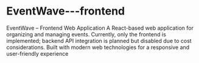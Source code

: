 # EventWave---frontend
EventWave – Frontend Web Application A React-based web application for organizing and managing events. Currently, only the frontend is implemented; backend API integration is planned but disabled due to cost considerations. Built with modern web technologies for a responsive and user-friendly experience
